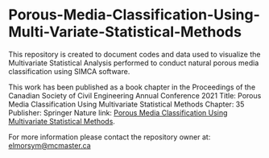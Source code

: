 # Porous-Media-Classification-Using-Multi-Variate-Statistical-Methods

This repository is created to document codes and data used to visualize the Multivariate Statistical Analysis performed to conduct natural porous media classification using SIMCA software.


This work has been published as a book chapter in the Proceedings of the Canadian Society of Civil Engineering Annual Conference 2021
Title: Porous Media Classification Using Multivariate Statistical Methods 
Chapter: 35
Publisher: Springer Nature
link: [Porous Media Classification Using Multivariate Statistical Methods](https://www.researchgate.net/publication/360165909_Porous_Media_Classification_Using_Multivariate_Statistical_Methods).

For more information please contact the repository owner at: elmorsym@mcmaster.ca
